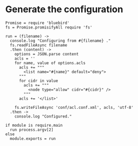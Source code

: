 Generate the configuration
==========================

    Promise = require 'bluebird'
    fs = Promise.promisifyAll require 'fs'

    run = (filename) ->
      console.log "Configuring from #{filename} ."
      fs.readFileAsync filename
      .then (content) ->
        options = JSON.parse content
        acls = ''
        for name, value of options.acls
          acls += """
            <list name="#{name}" default="deny">
          """
          for cidr in value
            acls += """
              <node type="allow" cidr="#{cidr}" />
            """
          acls += '</list>'

        fs.writeFileAsync 'conf/acl.conf.xml', acls, 'utf-8'
      .then ->
        console.log "Configured."

    if module is require.main
      run process.argv[2]
    else
      module.exports = run
